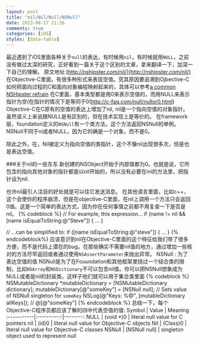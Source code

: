 ```yaml
---
layout: post
title: "nil/Nil/Null/NSNull"
date: 2013-08-27 21:26
comments: true
categories: [iOS]
styles: [data-table]
---
```


最近遇到了iOS里面各种关于`null`的表达，有时候用`nil`，有时候就用`NULL`，之前没有做过太深的研究，正好看到一篇关于这个区别的文章，拿来翻译一下，加深一下自己的理解。
原文地址:[http://nshipster.com/nil/](http://nshipster.com/nil/)
在Objective-C里面，有很多种形式来表现空值。究其原因要追溯到Ojbective-C如何把面向过程的C和面向对象编程映射起来的，具体可以参考[a common NSHipster refrain](http://nshipster.com/ns_enum-ns_options/)
在C里面，基本类型都是用0来表示空值的，而用NULL来表示指针为空(在指针的情况下是等同于0(http://c-faq.com/null/nullor0.html)
Objective-C在C原有的空值的表达上增加了nil, nil是一个指向空值的对象指针。虽然语义上来说跟NULL是有区别的，但在技术实现上是等价的。
在framework层，foundation定义的`NSNull`有一个类方法，这个方法返回NSNull的单例。NSNull不同于ni或者NULL，因为它的确是一个对象，而不是0。

除此之外，在，Nil被定义为指向空值的类指针，这个不像nil出现很多次，但是也是表达空值。

###关于nil的一些东东
新创建的NSObject开始于内部值都为0。也就是说，它所包含的指向其他对象的指针都是以nil开始的，所以没有必要在ini的方法里，把指针设为nil.

也许nil最引人注目的好处就是可以往它发送消息。
在其他语言里面，比如c++，这个会使你的程序崩溃，但是在objective-C里面，在nil上调用一个方法只会返回0值。这是一个简单的表达方式，因为你在任何事情之前都不用复查一下是否是nil。
{% codeblock %}
// For example, this expression...
if (name != nil && [name isEqualToString:@"Steve"]) { ... }

// ...can be simplified to:
if ([name isEqualToString:@"steve"]) { ... }
{% endcodeblock%}
应该意识到nil在Objective-C里面的这个特征给我们带了很多方便，而不是代码上潜在的bug。在那些确实不需要nil值的地方，通过增加一些核对的方法尽早返回或者通过使用`NSAssertParameter`来抛出异常。
NSNull : 为了表达空值的值
NSNull是为了在Fouundation和其他框架里绕过一个结合类的限制，比如`NSArray`和`NSDictionary`不可以包含nil值。你可以把NSNull想象成为NULL或者是nil的封装类，这样子他们就可以用于集合类里面
{% codeblock %}
NSMutableDictionary *mutableDictionary = [NSMutableDictionary dictionary];
mutableDictionary[@"someKey"] = [NSNull null]; // Sets value of NSNull singleton for `someKey`
NSLog(@"Keys: %@", [mutableDictionary allKeys]); // @[@"someKey"]
{% endcodeblock %}
总结一下，每个Objective-C程序员都应该了解的四中代表空值的值:
Symbol | Value | Meaning
:-----------|:----------:|--------:
NULL | (void *)0 | literal null value for C pointers
nil | (id)0 | literal null value for Objective-C objects
Nil | (Class)0 | literal null value for Objective-C classes
NSNull | [NSNull null] | singleton object used to represent null
